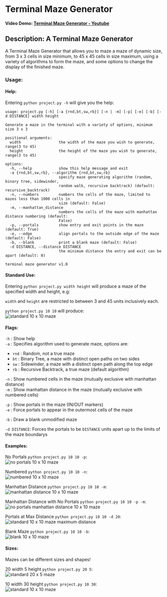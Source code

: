 # Terminal Maze Generator

#### Video Demo: [Terminal Maze Generator - Youtube](https://youtu.be/umn0W7SE9L4)

## Description: A Terminal Maze Generator

A Terminal Maze Generator that allows you to maze a maze of dynamic size, from 3 x 3 cells in size minimum, to 45 x 45 cells in size maximum, using a variety of algorithms to form the maze, and some options to change the display of the finished maze.

### Usage:

#### Help:

Entering `python project.py -h` will give you the help:

```
usage: project.py [-h] [-a {rnd,bt,sw,rb}] [-n | -m] [-p] [-e] [-b] [-d DISTANCE] width height

Generate a maze in the terminal with a variety of options, minimum size 3 x 3

positional arguments:
  width                 the width of the maze you wish to generate, range(3 to 45)
  height                the height of the maze you wish to generate, range(3 to 45)

options:
  -h, --help            show this help message and exit
  -a {rnd,bt,sw,rb}, --algorithm {rnd,bt,sw,rb}
                        specify maze generating algorithm (random, binary tree, sidewinder,
                        random walk, recursive backtrack) (default: recursive_backtrack)
  -n, --numbers         numbers the cells of the maze, limited to mazes less than 1000 cells in
                        size (default: False)
  -m, --manhattan_distance
                        numbers the cells of the maze with manhattan distance numbering (default:
                        False)
  -p, --portals         show entry and exit points in the maze (default: True)
  -e, --edge            align portals to the outside edge of the maze (default: False)
  -b, --blank           print a blank maze (default: False)
  -d DISTANCE, --distance DISTANCE
                        the minimum distance the entry and exit can be apart (default: 0)

terminal maze generator v1.0
```

#### Standard Use:

Entering `python project.py width height` will produce a maze of the specified width and height, e.g:

`width` and `height` are restricted to between 3 and 45 units inclusively each.

`python project.py 10 10` will produce:\
![standard 10 x 10 maze](/images/1010.png)

#### Flags:

`-h` : Show help\
`-a` : Specifies algorithm used to generate maze, options are:

- `rnd` : Random, not a true maze
- `bt` : Binary Tree, a maze with distinct open paths on two sides
- `sw` : Sidewinder, a maze with a distinct open path along the top edge
- `rb` : Recursive Backtrack, a true maze (default algorithm)

`-n` : Show numbered cells in the maze (mutually exclusive with manhattan distance)\
`-m` : Show manhattan distance in the maze (mutually exclusive with numbered cells)

`-p` : Show portals in the maze (IN/OUT markers)\
`-e` : Force portals to appear in the outermost cells of the maze

`-b` : Draw a blank unmodified maze

`-d DISTANCE`: Forces the portals to be `DISTANCE` units apart up to the limits of the maze boundarys

#### Examples:

No Portals `python project.py 10 10 -p`:\
![no portals 10 x 10 maze](/images/1010noportal.png)

Numbered `python project.py 10 10 -n`:\
![numbered 10 x 10 maze](/images/1010numbered.png)

Manhattan Distance `python project.py 10 10 -m`:\
![manhattan distance 10 x 10 maze](/images/1010manhattan.png)

Manhattan Distance with No Portals `python project.py 10 10 -p -m`:\
![no portals manhattan distance 10 x 10 maze](/images/1010noportalmanhattan.png)

Portals at Max Distance `python project.py 10 10 -d 20`:\
![standard 10 x 10 maze maximum distance](/images/1010distancemax.png)

Blank Maze `python project.py 10 10 -b`:\
![blank 10 x 10 maze](/images/1010blank.png)

#### Sizes:

Mazes can be different sizes and shapes!

20 width 5 height `python project.py 20 5`:\
![standard 20 x 5 maze](/images/205.png)

10 width 30 height `python project.py 10 30`:\
![standard 10 x 10 maze](/images/1030.png)
